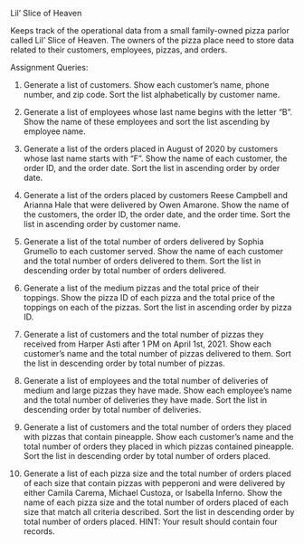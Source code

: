 Lil’ Slice of Heaven

Keeps track of the operational data from a small family-owned pizza parlor called Lil’ Slice of Heaven. The owners of the pizza place need to store data related to their customers, employees, pizzas, and orders.



Assignment Queries:
1.	Generate a list of customers.  Show each customer’s name, phone number, and zip code. Sort the list alphabetically by customer name.
 
2.	Generate a list of employees whose last name begins with the letter “B”.  Show the name of these employees and sort the list ascending by employee name.  
 

3.	Generate a list of the orders placed in August of 2020 by customers whose last name starts with “F”.  Show the name of each customer, the order ID, and the order date. Sort the list in ascending order by order date.
 
4.	Generate a list of the orders placed by customers Reese Campbell and Arianna Hale that were delivered by Owen Amarone. Show the name of the customers, the order ID, the order date, and the order time.  Sort the list in ascending order by customer name.
 

5.	Generate a list of the total number of orders delivered by Sophia Grumello to each customer served. Show the name of each customer and the total number of orders delivered to them. Sort the list in descending order by total number of orders delivered.
 

6.	Generate a list of the medium pizzas and the total price of their toppings. Show the pizza ID of each pizza and the total price of the toppings on each of the pizzas. Sort the list in ascending order by pizza ID.
 

7.	Generate a list of customers and the total number of pizzas they received from Harper Asti after 1 PM on April 1st, 2021. Show each customer’s name and the total number of pizzas delivered to them. Sort the list in descending order by total number of pizzas.
 
8.	Generate a list of employees and the total number of deliveries of medium and large pizzas they have made. Show each employee’s name and the total number of deliveries they have made. Sort the list in descending order by total number of deliveries.
 

9.	Generate a list of customers and the total number of orders they placed with pizzas that contain pineapple. Show each customer’s name and the total number of orders they placed in which pizzas contained pineapple. Sort the list in descending order by total number of orders placed.
 
10.	Generate a list of each pizza size and the total number of orders placed of each size that contain pizzas with pepperoni and were delivered by either Camila Carema, Michael Custoza, or Isabella Inferno. Show the name of each pizza size and the total number of orders placed of each size that match all criteria described.  Sort the list in descending order by total number of orders placed. HINT: Your result should contain four records.
 
